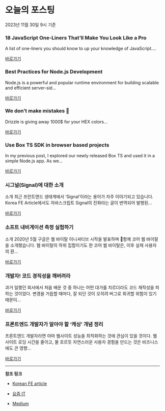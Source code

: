 # 오늘의 포스팅 
2023년 11월 30일 9시 기준 

### 18 JavaScript One-Liners That’ll Make You Look Like a Pro 

 A list of one-liners you should know to up your knowledge of JavaScript.... 

 [바로가기](https://medium.com/@fatfish/18-javascript-one-liners-thatll-make-you-look-like-a-pro-26d714dcc56b?responsesOpen=true&sortBy=REVERSE_CHRON&source=topic_portal_recommended_stories---------0-84----------react----------ebab1e1b_cf52_4a0c_9d70_43944f008e6f-------) 

### Best Practices for Node.js Development 

 Node.js is a powerful and popular runtime environment for building scalable and efficient server-sid... 

 [바로가기](https://medium.com/@muletech/best-practices-for-node-js-development-039a9a9fcd76?responsesOpen=true&sortBy=REVERSE_CHRON&source=topic_portal_recommended_stories---------0-84----------javascript----------7e3db88a_5866_4995_8773_9521fe6d17ea-------) 

### We don’t make mistakes 🎨 

 Drizzle is giving away 1000$ for your HEX colors... 

 [바로가기](https://medium.com/drizzle-stories/we-dont-make-mistakes-cc89f98e79fc?responsesOpen=true&sortBy=REVERSE_CHRON&source=topic_portal_recommended_stories---------0-84----------typescript----------c6f71919_7e0a_42fa_8a99_cf6b8dae3376-------) 

### Use Box TS SDK in browser based projects 

 In my previous post, I explored our newly released Box TS and used it in a simple Node.js app. As we... 

 [바로가기](https://medium.com/box-developer-blog/use-box-ts-sdk-in-browser-based-projects-41fce49d24f5?responsesOpen=true&sortBy=REVERSE_CHRON&source=topic_portal_recommended_stories---------0-84----------frontend----------1d5e8e22_d042_45a5_8412_30a4d88327dd-------) 

###  시그널(Signal)에 대한 소개 

 소개 최근 프런트엔드 생태계에서 ‘Signal’이라는 용어가 자주 이야기되고 있습니다. Korea FE Article에서도 자바스크립트 Signal의 진화라는 글이 번역되어 발행된... 

 [바로가기](https://kofearticle.substack.com/p/korean-fe-article-signal-c65) 

###  소프트 내비게이션 측정 실험하기 

 소개 2020년 5월 구글은 웹 바이탈 이니셔티브 시작을 발표하며 함께 코어 웹 바이탈을 소개했습니다. 웹 바이탈의 하위 집합이기도 한 코어 웹 바이탈은, 이후 실제 사용자의 환... 

 [바로가기](https://kofearticle.substack.com/p/korean-fe-article-0f7) 

### 개발자! 코드 경직성을 깨버려라 

 과거 일했던 회사에서 처음 배운 것 중 하나는 어떤 대가를 치르더라도 코드 재작성을 피하는 것이었다. 변경을 거듭할 때마다, 잘 되던 것이 오히려 버그로 회귀할 위험이 있기 때문이... 

 [바로가기](https://yozm.wishket.com/magazine/detail/2343/) 

### 프론트엔드 개발자가 알아야 할 ‘캐싱’ 개념 정리 

 프론트엔드 개발자라면 아마 웹사이트 성능을 최적화하는 것에 관심이 있을 것이다. 웹사이트 로딩 시간을 줄이고, 물 흐르듯 자연스러운 사용자 경험을 만드는 것은 비즈니스에도 큰 영향... 

 [바로가기](https://yozm.wishket.com/magazine/detail/2341/) 

---

**참조 링크**

- [Korean FE article](https://kofearticle.substack.com) 

- [요즘 IT](https://yozm.wishket.com/magazine) 

- [Medium](https://medium.com) 

